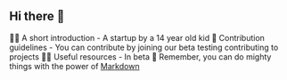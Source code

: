 ## Hi there 👋



🙋‍♀️ A short introduction - A startup by a 14 year old kid
🌈 Contribution guidelines - You can contribute by joining our beta testing contributing to projects
👩‍💻 Useful resources - In beta
🧙 Remember, you can do mighty things with the power of [Markdown](https://docs.github.com/github/writing-on-github/getting-started-with-writing-and-formatting-on-github/basic-writing-and-formatting-syntax)

